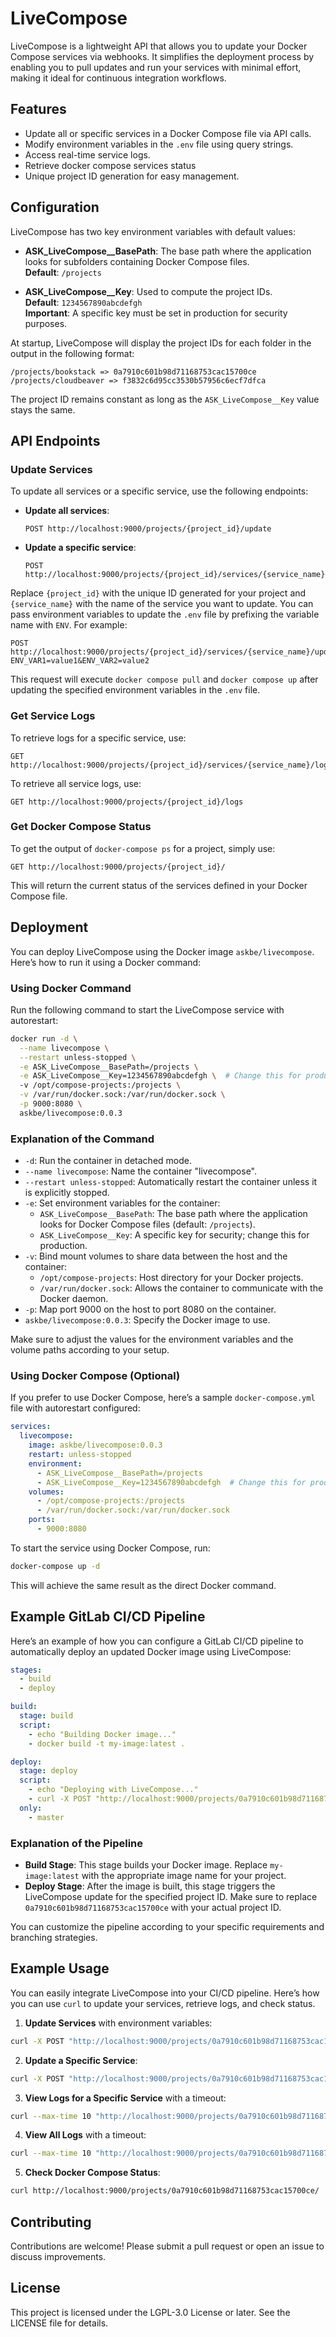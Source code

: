 # LiveCompose

LiveCompose is a lightweight API that allows you to update your Docker Compose services via webhooks. It simplifies the deployment process by enabling you to pull updates and run your services with minimal effort, making it ideal for continuous integration workflows.

## Features

- Update all or specific services in a Docker Compose file via API calls.
- Modify environment variables in the `.env` file using query strings.
- Access real-time service logs.
- Retrieve docker compose services status
- Unique project ID generation for easy management.

## Configuration

LiveCompose has two key environment variables with default values:

- **ASK_LiveCompose__BasePath**: The base path where the application looks for subfolders containing Docker Compose files.  
  **Default**: `/projects`

- **ASK_LiveCompose__Key**: Used to compute the project IDs.  
  **Default**: `1234567890abcdefgh`  
  **Important**: A specific key must be set in production for security purposes.

At startup, LiveCompose will display the project IDs for each folder in the output in the following format:

```
/projects/bookstack => 0a7910c601b98d71168753cac15700ce
/projects/cloudbeaver => f3832c6d95cc3530b57956c6ecf7dfca
```

The project ID remains constant as long as the `ASK_LiveCompose__Key` value stays the same.

## API Endpoints

### Update Services

To update all services or a specific service, use the following endpoints:

- **Update all services**:
    ```
    POST http://localhost:9000/projects/{project_id}/update
    ```

- **Update a specific service**:
    ```
    POST http://localhost:9000/projects/{project_id}/services/{service_name}/update
    ```

Replace `{project_id}` with the unique ID generated for your project and `{service_name}` with the name of the service you want to update. You can pass environment variables to update the `.env` file by prefixing the variable name with `ENV`. For example:

```
POST http://localhost:9000/projects/{project_id}/services/{service_name}/update?ENV_VAR1=value1&ENV_VAR2=value2
```

This request will execute `docker compose pull` and `docker compose up` after updating the specified environment variables in the `.env` file.

### Get Service Logs

To retrieve logs for a specific service, use:

```
GET http://localhost:9000/projects/{project_id}/services/{service_name}/logs
```

To retrieve all service logs, use:

```
GET http://localhost:9000/projects/{project_id}/logs
```

### Get Docker Compose Status

To get the output of `docker-compose ps` for a project, simply use:

```
GET http://localhost:9000/projects/{project_id}/
```

This will return the current status of the services defined in your Docker Compose file.

## Deployment

You can deploy LiveCompose using the Docker image `askbe/livecompose`. Here’s how to run it using a Docker command:

### Using Docker Command

Run the following command to start the LiveCompose service with autorestart:

```bash
docker run -d \
  --name livecompose \
  --restart unless-stopped \
  -e ASK_LiveCompose__BasePath=/projects \
  -e ASK_LiveCompose__Key=1234567890abcdefgh \  # Change this for production
  -v /opt/compose-projects:/projects \
  -v /var/run/docker.sock:/var/run/docker.sock \
  -p 9000:8080 \
  askbe/livecompose:0.0.3
```

### Explanation of the Command

- `-d`: Run the container in detached mode.
- `--name livecompose`: Name the container "livecompose".
- `--restart unless-stopped`: Automatically restart the container unless it is explicitly stopped.
- `-e`: Set environment variables for the container:
  - `ASK_LiveCompose__BasePath`: The base path where the application looks for Docker Compose files (default: `/projects`).
  - `ASK_LiveCompose__Key`: A specific key for security; change this for production.
- `-v`: Bind mount volumes to share data between the host and the container:
  - `/opt/compose-projects`: Host directory for your Docker projects.
  - `/var/run/docker.sock`: Allows the container to communicate with the Docker daemon.
- `-p`: Map port 9000 on the host to port 8080 on the container.
- `askbe/livecompose:0.0.3`: Specify the Docker image to use.

Make sure to adjust the values for the environment variables and the volume paths according to your setup.

### Using Docker Compose (Optional)

If you prefer to use Docker Compose, here’s a sample `docker-compose.yml` file with autorestart configured:

```yaml
services:
  livecompose:
    image: askbe/livecompose:0.0.3
    restart: unless-stopped
    environment:
      - ASK_LiveCompose__BasePath=/projects
      - ASK_LiveCompose__Key=1234567890abcdefgh  # Change this for production
    volumes:
      - /opt/compose-projects:/projects
      - /var/run/docker.sock:/var/run/docker.sock
    ports:
      - 9000:8080
```

To start the service using Docker Compose, run:

```bash
docker-compose up -d
```

This will achieve the same result as the direct Docker command.

## Example GitLab CI/CD Pipeline

Here’s an example of how you can configure a GitLab CI/CD pipeline to automatically deploy an updated Docker image using LiveCompose:

```yaml
stages:
  - build
  - deploy

build:
  stage: build
  script:
    - echo "Building Docker image..."
    - docker build -t my-image:latest .

deploy:
  stage: deploy
  script:
    - echo "Deploying with LiveCompose..."
    - curl -X POST "http://localhost:9000/projects/0a7910c601b98d71168753cac15700ce/update"
  only:
    - master
```

### Explanation of the Pipeline

- **Build Stage**: This stage builds your Docker image. Replace `my-image:latest` with the appropriate image name for your project.
- **Deploy Stage**: After the image is built, this stage triggers the LiveCompose update for the specified project ID. Make sure to replace `0a7910c601b98d71168753cac15700ce` with your actual project ID.

You can customize the pipeline according to your specific requirements and branching strategies.

## Example Usage

You can easily integrate LiveCompose into your CI/CD pipeline. Here’s how you can use `curl` to update your services, retrieve logs, and check status.

1. **Update Services** with environment variables:

```bash
curl -X POST "http://localhost:9000/projects/0a7910c601b98d71168753cac15700ce/update?ENV_VAR1=value1&ENV_VAR2=value2"
```

2. **Update a Specific Service**:

```bash
curl -X POST "http://localhost:9000/projects/0a7910c601b98d71168753cac15700ce/services/service_name/update"
```

3. **View Logs for a Specific Service** with a timeout:

```bash
curl --max-time 10 "http://localhost:9000/projects/0a7910c601b98d71168753cac15700ce/services/service_name/logs"
```

4. **View All Logs** with a timeout:

```bash
curl --max-time 10 "http://localhost:9000/projects/0a7910c601b98d71168753cac15700ce/logs"
```

5. **Check Docker Compose Status**:

```bash
curl http://localhost:9000/projects/0a7910c601b98d71168753cac15700ce/
```

## Contributing

Contributions are welcome! Please submit a pull request or open an issue to discuss improvements.

## License

This project is licensed under the LGPL-3.0 License or later. See the LICENSE file for details.